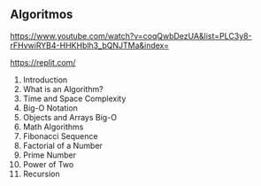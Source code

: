 ## Algoritmos

https://www.youtube.com/watch?v=coqQwbDezUA&list=PLC3y8-rFHvwiRYB4-HHKHblh3_bQNJTMa&index=

https://replit.com/

1. Introduction
2. What is an Algorithm?
3. Time and Space Complexity
4. Big-O Notation
5. Objects and Arrays Big-O
6. Math Algorithms
7. Fibonacci Sequence
8. Factorial of a Number
9. Prime Number
10. Power of Two
11. Recursion
